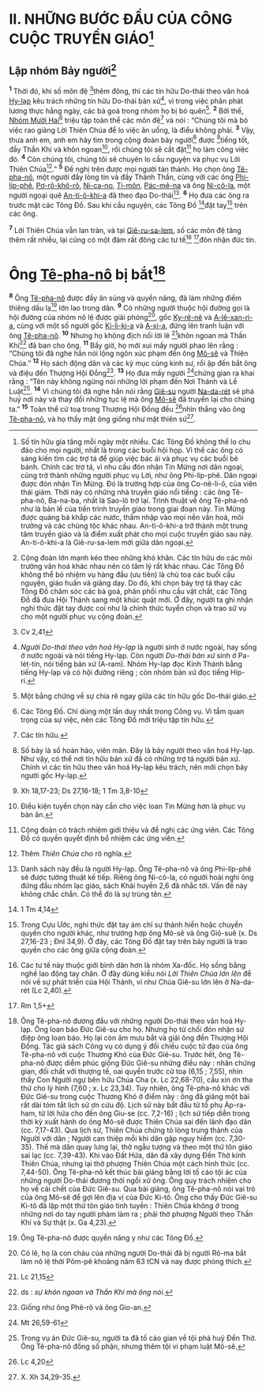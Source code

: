 # II. NHỮNG BƯỚC ĐẦU CỦA CÔNG CUỘC TRUYỀN GIÁO[^1]

## Lập nhóm Bảy người[^2]
<sup><b>1</b></sup> Thời đó, khi số môn đệ [^1*]thêm đông, thì các tín hữu Do-thái theo văn hoá [Hy-lạp]() kêu trách những tín hữu Do-thái bản xứ[^3], vì trong việc phân phát lương thực hằng ngày, các bà goá trong nhóm họ bị bỏ quên[^4]. <sup><b>2</b></sup> Bởi thế, [Nhóm Mười Hai]()[^5] triệu tập toàn thể các môn đệ[^6] và nói : “Chúng tôi mà bỏ việc rao giảng Lời Thiên Chúa để lo việc ăn uống, là điều không phải. <sup><b>3</b></sup> Vậy, thưa anh em, anh em hãy tìm trong cộng đoàn bảy người[^7] được [^2*]tiếng tốt, đầy Thần Khí và khôn ngoan[^8], rồi chúng tôi sẽ cắt đặt[^9] họ làm công việc đó. <sup><b>4</b></sup> Còn chúng tôi, chúng tôi sẽ chuyên lo cầu nguyện và phục vụ Lời Thiên Chúa[^10].” <sup><b>5</b></sup> Đề nghị trên được mọi người tán thành. Họ chọn ông [Tê-pha-nô](), một người đầy lòng tin và đầy Thánh Thần, cùng với các ông [Phi-líp-phê](), [Pơ-rô-khô-rô](), [Ni-ca-no](), [Ti-môn](), [Pác-mê-na]() và ông [Ni-cô-la](), một người ngoại quê [An-ti-ô-khi-a]() đã theo đạo Do-thái[^11]. <sup><b>6</b></sup> Họ đưa các ông ra trước mặt các Tông Đồ. Sau khi cầu nguyện, các Tông Đồ [^3*]đặt tay[^12] trên các ông.

<sup><b>7</b></sup> Lời Thiên Chúa vẫn lan tràn, và tại [Giê-ru-sa-lem](), số các môn đệ tăng thêm rất nhiều, lại cũng có một đám rất đông các tư tế[^13] [^4*]đón nhận đức tin.


# Ông [Tê-pha-nô]() bị bắt[^14]
<sup><b>8</b></sup> Ông [Tê-pha-nô]() được đầy ân sủng và quyền năng, đã làm những điềm thiêng dấu lạ[^15] lớn lao trong dân. <sup><b>9</b></sup> Có những người thuộc hội đường gọi là hội đường của nhóm nô lệ được giải phóng[^16], gốc [Ky-rê-nê]() và [A-lê-xan-ri-a](), cùng với một số người gốc [Ki-li-ki-a]() và [A-xi-a](), đứng lên tranh luận với ông [Tê-pha-nô](). <sup><b>10</b></sup> Nhưng họ không địch nổi lời lẽ [^5*]khôn ngoan mà Thần Khí[^17] đã ban cho ông. <sup><b>11</b></sup> Bấy giờ, họ mới xui mấy người phao lên rằng : “Chúng tôi đã nghe hắn nói lộng ngôn xúc phạm đến ông [Mô-sê]() và Thiên Chúa.” <sup><b>12</b></sup> Họ sách động dân và các kỳ mục cùng kinh sư, rồi ập đến bắt ông và điệu đến Thượng Hội Đồng[^18]. <sup><b>13</b></sup> Họ đưa mấy người [^6*]chứng gian ra khai rằng : “Tên này không ngừng nói những lời phạm đến Nơi Thánh và Lề Luật[^19]. <sup><b>14</b></sup> Vì chúng tôi đã nghe hắn nói rằng [Giê-su]() người [Na-da-rét]() sẽ phá huỷ nơi này và thay đổi những tục lệ mà ông [Mô-sê]() đã truyền lại cho chúng ta.” <sup><b>15</b></sup> Toàn thể cử toạ trong Thượng Hội Đồng đều [^7*]nhìn thẳng vào ông [Tê-pha-nô](), và họ thấy mặt ông giống như mặt thiên sứ[^20].

[^1]: Số tín hữu gia tăng mỗi ngày một nhiều. Các Tông Đồ không thể lo chu đáo cho mọi người, nhất là trong các buổi hội họp. Vì thế các ông có sáng kiến tìm các trợ tá để giúp việc bác ái và phục vụ các buổi bẻ bánh. Chính các trợ tá, vì nhu cầu đón nhận Tin Mừng nơi dân ngoại, cũng trở thành những người phục vụ Lời, như ông Phi-líp-phê. Dân ngoại được đón nhận Tin Mừng. Đó là trường hợp của ông Co-nê-li-ô, của viên thái giám. Thời này có những nhà truyền giáo nổi tiếng : các ông Tê-pha-nô, Ba-na-ba, nhất là Sao-lô trở lại. Trình thuật về ông Tê-pha-nô như là bản lề của tiến trình truyền giáo trong giai đoạn này. Tin Mừng được quảng bá khắp các nước, thấm nhập vào mọi nền văn hoá, môi trường và các chủng tộc khác nhau. An-ti-ô-khi-a trở thành một trung tâm truyền giáo và là điểm xuất phát cho mọi cuộc truyền giáo sau này. An-ti-ô-khi-a là Giê-ru-sa-lem mới giữa dân ngoại.
[^2]: Cộng đoàn lớn mạnh kéo theo những khó khăn. Các tín hữu do các môi trường văn hoá khác nhau nên có tâm lý rất khác nhau. Các Tông Đồ không thể bỏ nhiệm vụ hàng đầu (ưu tiên) là chủ toạ các buổi cầu nguyện, giáo huấn và giảng dạy. Do đó, khi chọn bảy trợ tá thay các Tông Đồ chăm sóc các bà goá, phân phối nhu cầu vật chất, các Tông Đồ đã đưa Hội Thánh sang một khúc quặt mới. Ở đây, người ta ghi nhận nghi thức đặt tay được coi như là chính thức tuyển chọn và trao sứ vụ cho một người phục vụ cộng đoàn.
[^3]: *Người Do-thái theo văn hoá Hy-lạp* là người sinh ở nước ngoài, hay sống ở nước ngoài và nói tiếng Hy-lạp. Còn người *Do-thái bản xứ* sinh ở Pa-lét-tin, nói tiếng bản xứ (A-ram). Nhóm Hy-lạp đọc Kinh Thánh bằng tiếng Hy-lạp và có hội đường riêng ; còn nhóm bản xứ đọc tiếng Híp-ri.
[^4]: Một bằng chứng về sự chia rẽ ngay giữa các tín hữu gốc Do-thái giáo.
[^5]: Các Tông Đồ. Chỉ dùng một lần duy nhất trong Công vụ. Vì tầm quan trọng của sự việc, nên các Tông Đồ mới triệu tập tín hữu.
[^6]: Các tín hữu.
[^7]: Số bảy là số hoàn hảo, viên mãn. Đây là bảy người theo văn hoá Hy-lạp. Như vậy, có thể nơi tín hữu bản xứ đã có những trợ tá người bản xứ. Chính vì các tín hữu theo văn hoá Hy-lạp kêu trách, nên mới chọn bảy người gốc Hy-lạp.
[^8]: Điều kiện tuyển chọn này cần cho việc loan Tin Mừng hơn là phục vụ bàn ăn.
[^9]: Cộng đoàn có trách nhiệm giới thiệu và đề nghị các ứng viên. Các Tông Đồ có quyền quyết định bổ nhiệm các ứng viên.
[^10]: Thêm *Thiên Chúa* cho rõ nghĩa.
[^11]: Danh sách này đều là người Hy-lạp. Ông Tê-pha-nô và ông Phi-líp-phê sẽ được tường thuật kế tiếp. Riêng ông Ni-cô-la, có người hoài nghi ông đứng đầu nhóm lạc giáo, sách Khải huyền 2,6 đã nhắc tới. Vấn đề này không chắc chắn. Có thể đó là sự trùng tên.
[^12]: Trong Cựu Ước, nghi thức đặt tay ám chỉ sự thánh hiến hoặc chuyển quyền cho người khác, như trường hợp ông Mô-sê và ông Giô-suê (x. Ds 27,16-23 ; Đnl 34,9). Ở đây, các Tông Đồ đặt tay trên bảy người là trao quyền cho các ông giữa cộng đoàn.
[^13]: Các tư tế này thuộc giới bình dân hơn là nhóm Xa-đốc. Họ sống bằng nghề lao động tay chân. Ở đây dùng kiểu nói *Lời Thiên Chúa lớn lên* để nói về sự phát triển của Hội Thánh, ví như Chúa Giê-su lớn lên ở Na-da-rét (Lc 2,40).
[^14]: Ông Tê-pha-nô đương đầu với những người Do-thái theo văn hoá Hy-lạp. Ông loan báo Đức Giê-su cho họ. Nhưng họ từ chối đón nhận sứ điệp ông loan báo. Họ lại còn âm mưu bắt và giải ông đến Thượng Hội Đồng. Tác giả sách Công vụ có dụng ý đối chiếu cuộc tử đạo của ông Tê-pha-nô với cuộc Thương Khó của Đức Giê-su. Trước hết, ông Tê-pha-nô được diễm phúc giống Đức Giê-su những điều này : nhân chứng gian, đối chất với thượng tế, oai quyền trước cử toạ (6,15 ; 7,55), nhìn thấy Con Người ngự bên hữu Chúa Cha (x. Lc 22,68-70), cầu xin ơn tha thứ cho lý hình (7,60 ; x. Lc 23,34). Tuy nhiên, ông Tê-pha-nô khác với Đức Giê-su trong cuộc Thương Khó ở điểm này : ông đã giảng một bài rất dài tóm tắt lịch sử ơn cứu độ. Lịch sử này bắt đầu từ tổ phụ Áp-ra-ham, từ lời hứa cho đến ông Giu-se (cc. 7,2-16) ; lịch sử tiếp diễn trong thời kỳ xuất hành do ông Mô-sê được Thiên Chúa sai đến lãnh đạo dân (cc. 7,17-43). Qua lịch sử, Thiên Chúa chứng tỏ lòng trung thành của Người với dân ; Người can thiệp mỗi khi dân gặp nguy hiểm (cc. 7,30-35). Thế mà dân quay lưng lại, thờ ngẫu tượng và theo một thứ tôn giáo sai lạc (cc. 7,39-43). Khi vào Đất Hứa, dân đã xây dựng Đền Thờ kính Thiên Chúa, nhưng lại thờ phượng Thiên Chúa một cách hình thức (cc. 7,44-50). Ông Tê-pha-nô kết thúc bài giảng bằng lời tố cáo tội ác của những người Do-thái đương thời ngồi xử ông. Ông quy trách nhiệm cho họ về cái chết của Đức Giê-su. Qua bài giảng, ông Tê-pha-nô nói vai trò của ông Mô-sê để gợi lên địa vị của Đức Ki-tô. Ông cho thấy Đức Giê-su Ki-tô đã lập một thứ tôn giáo tinh tuyền : Thiên Chúa không ở trong những nơi do tay người phàm làm ra ; phải thờ phượng Người theo Thần Khí và Sự thật (x. Ga 4,23).
[^15]: Ông Tê-pha-nô được quyền năng y như các Tông Đồ.
[^16]: Có lẽ, họ là con cháu của những người Do-thái đã bị người Rô-ma bắt làm nô lệ thời Pôm-pê khoảng năm 63 tCN và nay được phóng thích.
[^17]: ds : *sự khôn ngoan và Thần Khí mà ông nói*.
[^18]: Giống như ông Phê-rô và ông Gio-an.
[^19]: Trong vụ án Đức Giê-su, người ta đã tố cáo gian về tội phá huỷ Đền Thờ. Ông Tê-pha-nô đồng số phận, nhưng thêm tội vi phạm luật Mô-sê.
[^20]: X. Xh 34,29-35.
[^1*]: Cv 2,41
[^2*]: Xh 18,17-23; Ds 27,16-18; 1 Tm 3,8-10
[^3*]: 1 Tm 4,14
[^4*]: Rm 1,5+
[^5*]: Lc 21,15
[^6*]: Mt 26,59-61
[^7*]: Lc 4,20